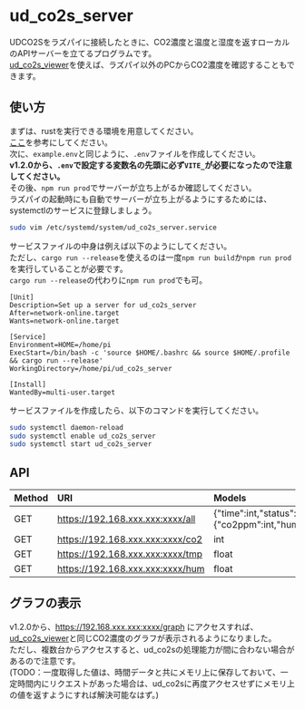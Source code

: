 # ud_co2s_server
UDCO2Sをラズパイに接続したときに、CO2濃度と温度と湿度を返すローカルのAPIサーバーを立てるプログラムです。  
[ud_co2s_viewer](https://github.com/rakkyo150/ud_co2s_viewer)を使えば、ラズパイ以外のPCからCO2濃度を確認することもできます。

## 使い方
まずは、rustを実行できる環境を用意してください。  
[ここ](https://www.rust-lang.org/tools/install)を参考にしてください。  
次に、`example.env`と同じように、`.env`ファイルを作成してください。  
**v1.2.0から、`.env`で設定する変数名の先頭に必ず`VITE_`が必要になったので注意してください。**  
その後、`npm run prod`でサーバーが立ち上がるか確認してください。  
ラズパイの起動時にも自動でサーバーが立ち上がるようにするためには、systemctlのサービスに登録しましょう。
```bash
sudo vim /etc/systemd/system/ud_co2s_server.service
```
サービスファイルの中身は例えば以下のようにしてください。  
ただし、`cargo run --release`を使えるのは一度`npm run build`か`npm run prod`を実行していることが必要です。  
`cargo run --release`の代わりに`npm run prod`でも可。
```service
[Unit]
Description=Set up a server for ud_co2s_server
After=network-online.target
Wants=network-online.target

[Service]
Environment=HOME=/home/pi 
ExecStart=/bin/bash -c 'source $HOME/.bashrc && source $HOME/.profile && cargo run --release'
WorkingDirectory=/home/pi/ud_co2s_server

[Install]
WantedBy=multi-user.target
```
サービスファイルを作成したら、以下のコマンドを実行してください。
```bash
sudo systemctl daemon-reload
sudo systemctl enable ud_co2s_server
sudo systemctl start ud_co2s_server
```
## API
|Method|URI|Models|
|:---|:---|:---|
|GET|https://192.168.xxx.xxx:xxxx/all|{"time":int,"status":{"co2ppm":int,"humidity":float,"temperature":float}}|
|GET|https://192.168.xxx.xxx:xxxx/co2|int|
|GET|https://192.168.xxx.xxx:xxxx/tmp|float|
|GET|https://192.168.xxx.xxx:xxxx/hum|float|

## グラフの表示
v1.2.0から、https://192.168.xxx.xxx:xxxx/graph にアクセスすれば、[ud_co2s_viewer](https://github.com/rakkyo150/ud_co2s_viewer)と同じCO2濃度のグラフが表示されるようになりました。  
ただし、複数台からアクセスすると、ud_co2sの処理能力が間に合わない場合があるので注意です。  
(TODO：一度取得した値は、時間データと共にメモリ上に保存しておいて、一定時間内にリクエストがあった場合は、ud_co2sに再度アクセスせずにメモリ上の値を返すようにすれば解決可能なはず。)
